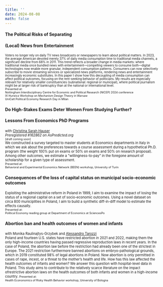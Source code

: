 ```yaml
---
title: ''
date: 2024-08-08
math: false
---
```

#### The Political Risks of Separating
#### (Local) News from Entertainment
<span style="font-size:0.7em;">  Voters no longer rely on daily TV news broadcasts or newspapers to learn about political matters. In 2023, the average American devoted merely 37% of daily media consumption time to traditional media channels, a significant decline from 68% in 2011. This trend reflects a broader change in media markets: where traditional media once bundled news with entertainment—compelling viewers to consume both—digital technologies
now enable more granular, independent consumption patterns. Consumers can now selectively subscribe to movie streaming services or specialized news platforms, rendering news
and entertainment increasingly economic substitutes. In this paper I show how this decoupling of media consumption can affect political outcomes, focusing on the rent-seeking
behavior of politicians. My results are especially relevant for relatively smaller constituencies
(subnational: regional or municipal), where political journalism might be at larger risk of
bankruptcy than at the national or international level. </span> \
<span style="font-size:0.65em;"> Presented at:\
Nottingham Interdisciplinary Centre for Economic and Political Research (NICEP) 2024 conference \
IX Hurwicz Workshop on Mechanism Design Theory in Warsaw \
UniCatt Political Economy Research Day in Milan
</span>

#### Do High-Stakes Exams Deter Women From Studying Further?
#### Lessons From Economics PhD Programs
<span style="font-size:0.8em;"> with [Christina Sarah Hauser](https://sites.google.com/view/christinasarahhauser)\
*Preregistered #162862 on AsPredicted.org*</span> \
<span style="font-size:0.65em;">[draft coming soon]</span> \
<span style="font-size:0.8em;"> We constructed a survey targeted to master students at Economics departments in Italy in which we ask about the preferences towards a course assessment during a hypothetical Ph.D. program (the weight 100% put on exams or 50% on exams and 50% on research proposal). Among other outcomes, we estimate a "willingness-to-pay" in the foregone amount of scholarship for a given type of assessment. </span> \
<span style="font-size:0.65em;"> Presented at:\
Behavioral and Experimental Economics Network (BEEN) workshop, University of Turin </span>

#### Consequences of the loss of capital status on municipal socio-economic outcomes
<span style="font-size:0.8em;">Exploiting the administrative reform in Poland in 1999, I aim to examine the impact of losing the status of a regional capital on a set of socio-economic outcomes. Using a novel dataset on circa 800 municiplities in Poland, I aim to build a synthetic diff-in-diff model to estimate the effects causally. </span> \
<span style="font-size:0.65em;"> Presented at:\
Political Economy reading group at Department of Economics at SciencesPo </span>

#### Abortion ban and health outcomes of women and infants
<span style="font-size:0.8em;"> with Monika Raulinajtys-Grzybek and [Alessandro Tarozzi](https://sites.google.com/site/alessandrotarozzi/home)\
Poland and fourteen U.S. states have restricted abortion in 2021 and 2022, making them the only high-income countries having passed regressive reproduction laws in recent years. In the case of Poland, the abortion law before the restriction had already been one of the strictest in Europe. The 2021 restriction furthermore banned abortions on embryo-pathological grounds, which in 2019 constituted 98% of legal abortions in Poland. Now abortion is only permitted in cases of rape, incest, or a threat to the mother’s health and life. How has this law affected the health outcomes of infants and women? We answer this question with hospital-level data in Poland. This study aims to contribute to the relatively scarce literature on the impact ofrestrictive abortion laws on the health outcomes of both infants and women in a high-income country. </span>
<span style="font-size:0.65em;"> Presented at:\
Health Econonomics of Risky Health Behavior workshop, University of Bologna
</span>